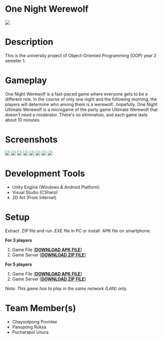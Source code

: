 # One Night Werewolf
![](https://i.imgur.com/lwp8mM4.png)
# Description
This is the university project of Object-Oriented Programming (OOP) year 2 semeter 1.

# Gameplay
One Night Werewolf is a fast-paced game where everyone gets to be a different role. In the course of only one night and the following morning, the players will determine who among them is a werewolf...hopefully. One Night Ultimate Werewolf is a microgame of the party game Ultimate Werewolf that doesn't need a moderator. There's no elimination, and each game lasts about 10 minutes.

# Screenshots
![](https://i.imgur.com/8XFk7RC.png)
![](https://i.imgur.com/FmXZdkq.png)
![](https://i.imgur.com/qE5frab.png)
![](https://i.imgur.com/j56bPCq.png)
![](https://i.imgur.com/5sx2Pot.png)
![](https://i.imgur.com/a8Fe0aQ.png)
![](https://i.imgur.com/WwjbbCB.png)
![](https://i.imgur.com/7KpKaG0.png)

# Development Tools
- Unity Engine (Windows & Android Platform)
- Visual Studio (CSharp)
- 2D Art (From Internet)
# Setup
Extract .ZIP file and run .EXE file in PC or install .APK file on smartphone.

**For 3 players**

1. Game File <a href="https://1drv.ms/u/s!Ai9z8mPSceQOkQO_OnbjBmGQkO7H?e=fIOwFv">[**DOWNLOAD APK FILE**]</a> 
2. Game Server <a href="https://1drv.ms/u/s!Ai9z8mPSceQOkQTthHkqIWzQLqIS?e=CgC4m4">[**DOWNLOAD ZIP FILE**]</a>

**For 5 players**

1. Game File <a href="https://1drv.ms/u/s!Ai9z8mPSceQOkQO_OnbjBmGQkO7H?e=fIOwFv">[**DOWNLOAD APK FILE**]</a> 
2. Game Server <a href="https://1drv.ms/u/s!Ai9z8mPSceQOkQTthHkqIWzQLqIS?e=CgC4m4">[**DOWNLOAD ZIP FILE**]</a>

*Note: This game has to play in the same network (LAN) only.*
# Team Member(s)
- Chayootpong Promlee
- Panupong Ruksa
- Pucharapol Unura

